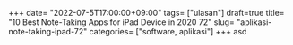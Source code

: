 +++
date= "2022-07-5T17:00:00+09:00"
tags= ["ulasan"]
draft=true
title= "10 Best Note-Taking Apps for iPad Device in 2020        72"
slug= "aplikasi-note-taking-ipad-72"
categories= ["software, aplikasi"]
+++
asd
